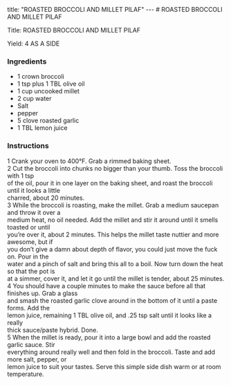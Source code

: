 <!DOCTYPE HTML PUBLIC "-//W3C//DTD HTML 4.0 Transitional//EN">
<html>
  <head>
  title: "ROASTED BROCCOLI AND MILLET PILAF"
---
# ROASTED BROCCOLI AND MILLET PILAF<link rel='stylesheet' href='style.css' type='text/css'><meta http-equiv="Content-Style-Stype" content="text/css">
     <meta http-equiv="Content-Type" content="text/html;charset=utf-8">
     </head><body><div class="recipe" itemscope itemtype="http://schema.org/Recipe"><div class='header'><p class="title"><span class="label">Title:</span> <span itemprop="name">ROASTED BROCCOLI AND MILLET PILAF</span></p>
<p class="yields"><span class="label">Yield:</span> <span itemprop="recipeYield">4 AS A SIDE</span></p>
</div><div class="ing"><h3>Ingredients</h3><ul class="ing"><li class="ing" itemprop="ingredients">1 crown broccoli </li>
<li class="ing" itemprop="ingredients">1 tsp plus 1 TBL olive oil </li>
<li class="ing" itemprop="ingredients">1 cup uncooked millet </li>
<li class="ing" itemprop="ingredients">2 cup water </li>
<li class="ing" itemprop="ingredients">Salt </li>
<li class="ing" itemprop="ingredients">pepper </li>
<li class="ing" itemprop="ingredients">5 clove roasted garlic </li>
<li class="ing" itemprop="ingredients">1 TBL lemon juice </li>
</ul>
</div>
<div class="instructions"><h3 class="Instructions">Instructions</h3><div itemprop="recipeInstructions"><p>1 Crank your oven to 400°F. Grab a rimmed baking sheet.<br>2 Cut the broccoli into chunks no bigger than your thumb. Toss the broccoli with 1 tsp<br>of the oil, pour it in one layer on the baking sheet, and roast the broccoli until it looks a little<br>charred, about 20 minutes.<br>3 While the broccoli is roasting, make the millet. Grab a medium saucepan and throw it over a<br>medium heat, no oil needed. Add the millet and stir it around until it smells toasted or until<br>you’re over it, about 2 minutes. This helps the millet taste nuttier and more awesome, but if<br>you don’t give a damn about depth of flavor, you could just move the fuck on. Pour in the<br>water and a pinch of salt and bring this all to a boil. Now turn down the heat so that the pot is<br>at a simmer, cover it, and let it go until the millet is tender, about 25 minutes.<br>4 You should have a couple minutes to make the sauce before all that finishes up. Grab a glass<br>and smash the roasted garlic clove around in the bottom of it until a paste forms. Add the<br>lemon juice, remaining 1 TBL olive oil, and .25 tsp salt until it looks like a really<br>thick sauce/paste hybrid. Done.<br>5 When the millet is ready, pour it into a large bowl and add the roasted garlic sauce. Stir<br>everything around really well and then fold in the broccoli. Taste and add more salt, pepper, or<br>lemon juice to suit your tastes. Serve this simple side dish warm or at room temperature.</p></div></div></div>

</body>
</html>